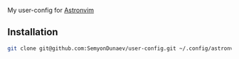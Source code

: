 My user-config for [Astronvim](https://astronvim.com/)

## Installation
```bash
git clone git@github.com:SemyonDunaev/user-config.git ~/.config/astronvim/user
```
